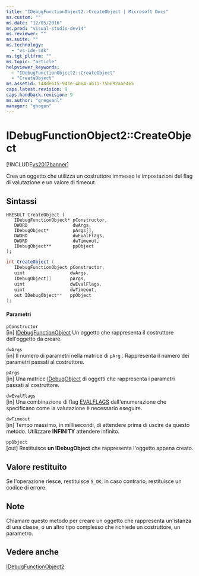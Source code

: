 ```yaml
---
title: "IDebugFunctionObject2::CreateObject | Microsoft Docs"
ms.custom: ""
ms.date: "12/05/2016"
ms.prod: "visual-studio-dev14"
ms.reviewer: ""
ms.suite: ""
ms.technology: 
  - "vs-ide-sdk"
ms.tgt_pltfrm: ""
ms.topic: "article"
helpviewer_keywords: 
  - "IDebugFunctionObject2::CreateObject"
  - "CreateObject"
ms.assetid: 148de615-941e-4b64-ab11-75b692aae465
caps.latest.revision: 9
caps.handback.revision: 9
ms.author: "gregvanl"
manager: "ghogen"
---
```

# IDebugFunctionObject2::CreateObject
[!INCLUDE[vs2017banner](../../../code-quality/includes/vs2017banner.md)]

Crea un oggetto che utilizza un costruttore immesso le impostazioni del flag di valutazione e un valore di timeout.  
  
## Sintassi  
  
```cpp#  
HRESULT CreateObject (  
   IDebugFunctionObject* pConstructor,  
   DWORD                 dwArgs,  
   IDebugObject*         pArgs[],  
   DWORD                 dwEvalFlags,  
   DWORD                 dwTimeout,  
   IDebugObject**        ppObject  
);  
```  
  
```c#  
int CreateObject (  
   IDebugFunctionObject pConstructor,  
   uint                 dwArgs,  
   IDebugObject[]       pArgs,  
   uint                 dwEvalFlags,  
   uint                 dwTimeout,  
   out IDebugObject**   ppObject  
);  
```  
  
#### Parametri  
 `pConstructor`  
 \[in\]  [IDebugFunctionObject](../../../extensibility/debugger/reference/idebugfunctionobject.md) Un oggetto che rappresenta il costruttore dell'oggetto da creare.  
  
 `dwArgs`  
 \[in\]  Il numero di parametri nella matrice di `pArg` .  Rappresenta il numero dei parametri passati al costruttore.  
  
 `pArgs`  
 \[in\]  Una matrice [IDebugObject](../../../extensibility/debugger/reference/idebugobject.md) di oggetti che rappresenta i parametri passati al costruttore.  
  
 `dwEvalFlags`  
 \[in\]  Una combinazione di flag [EVALFLAGS](../../../extensibility/debugger/reference/evalflags.md) dall'enumerazione che specificano come la valutazione è necessario eseguire.  
  
 `dwTimeout`  
 \[in\]  Tempo massimo, in millisecondi, di attendere prima di uscire da questo metodo.  Utilizzare **INFINITY** attendere infinito.  
  
 `ppObject`  
 \[out\]  Restituisce **un IDebugObject** che rappresenta l'oggetto appena creato.  
  
## Valore restituito  
 Se l'operazione riesce, restituisce `S_OK`; in caso contrario, restituisce un codice di errore.  
  
## Note  
 Chiamare questo metodo per creare un oggetto che rappresenta un'istanza di una classe, o un altro tipo complesso che richiede un costruttore, un parametro.  
  
## Vedere anche  
 [IDebugFunctionObject2](../../../extensibility/debugger/reference/idebugfunctionobject2.md)